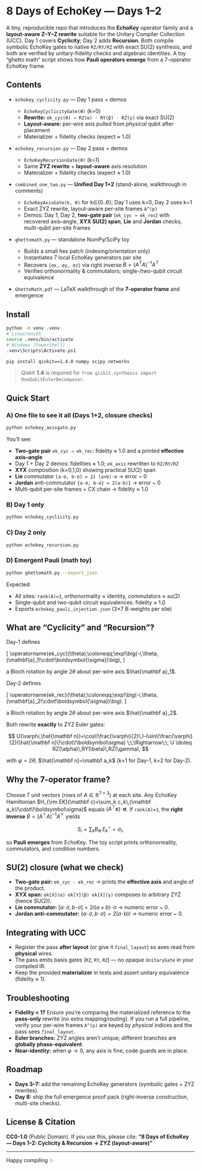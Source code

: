 # 8 Days of EchoKey — Days 1–2

A tiny, reproducible repo that introduces the **EchoKey** operator family and a **layout-aware Z–Y–Z rewrite** suitable for the Unitary Compiler Collection (UCC).
Day 1 covers **Cyclicity**; Day 2 adds **Recursion**. Both compile symbolic EchoKey gates to native `RZ/RY/RZ` with exact SU(2) synthesis, and both are verified by unitary-fidelity checks and algebraic identities. A toy “ghetto math” script shows how **Pauli operators emerge** from a 7-operator EchoKey frame.

## Contents

* `echokey_cyclicity.py` — Day 1 pass + demos

  * `EchoKeyCyclicityGate(θ)` (k=0)
  * **Rewrite:** `ek_cyc(θ) → RZ(α) · RY(β) · RZ(γ)` via exact SU(2)
  * **Layout-aware:** per-wire axis pulled from *physical* qubit after placement
  * Materializer + fidelity checks (expect ≈ 1.0)

* `echokey_recursion.py` — Day 2 pass + demos

  * `EchoKeyRecursionGate(θ)` (k=1)
  * Same **ZYZ rewrite** + **layout-aware** axis resolution
  * Materializer + fidelity checks (expect ≈ 1.0)

* `combined_one_two.py` — **Unified Day 1+2** (stand-alone, walkthrough in comments)

  * `EchoKeyAxisGate(k, θ)` for k∈{0..6}; Day 1 uses k=0, Day 2 uses k=1
  * Exact ZYZ rewrite, layout-aware per-site frames `A^(p)`
  * Demos: Day 1, Day 2, **two-gate pair** (`ek_cyc → ek_rec`) with recovered axis–angle, **XYX SU(2) span**, **Lie** and **Jordan** checks, multi-qubit per-site frames

* `ghettomath.py` — standalone NumPy/SciPy toy

  * Builds a small hex patch (indexing/orientation only)
  * Instantiates 7 local EchoKey generators per site
  * Recovers `{σx, σy, σz}` via right inverse $B=(A^TA)^{-1}A^T$
  * Verifies orthonormality & commutators; single-/two-qubit circuit equivalence

* `GhettoMath.pdf` — LaTeX walkthrough of the **7-operator frame** and emergence

## Install

```bash
python -m venv .venv
# Linux/macOS
source .venv/bin/activate
# Windows (PowerShell)
.venv\Scripts\Activate.ps1

pip install qiskit==1.4.0 numpy scipy networkx
```

> Qiskit **1.4** is required for `from qiskit.synthesis import OneQubitEulerDecomposer`.

## Quick Start

### A) One file to see it all (Days 1+2, closure checks)

```bash
python echokey_axisgate.py
```

You’ll see:

* **Two-gate pair** `ek_cyc → ek_rec`: fidelity ≈ 1.0 and a printed **effective axis–angle**
* Day 1 + Day 2 demos: fidelities ≈ 1.0; `ek_axis` rewritten to `RZ/RY/RZ`
* **XYX** composition (k=0,1,0) showing practical SU(2) span
* **Lie** commutator `[a·σ, b·σ] = 2i (a×b)·σ` → error \~ 0
* **Jordan** anti-commutator `{a·σ, b·σ} = 2(a·b)I` → error \~ 0
* Multi-qubit per-site frames + CX chain → fidelity ≈ 1.0

### B) Day 1 only

```bash
python echokey_cyclicity.py
```

### C) Day 2 only

```bash
python echokey_recursion.py
```

### D) Emergent Pauli (math toy)

```bash
python ghettomath.py --export_json
```

Expected:

* All sites: `rank(A)=3`, orthonormality ≈ identity, commutators ≈ su(2)
* Single-qubit and two-qubit circuit equivalences: fidelity ≈ 1.0
* Exports `echokey_pauli_injection.json` (3×7 B-weights per site)

## What are “Cyclicity” and “Recursion”?

Day-1 defines

\[
\operatorname{ek\_cyc}(\theta)\;\coloneqq\;\exp\!\big(-i\,\theta\,(\mathbf{a}_1\!\cdot\!\boldsymbol{\sigma})\big),
\]

a Bloch rotation by angle $2\theta$ about per-wire axis $\hat{\mathbf a}_1$.

Day-2 defines

\[
\operatorname{ek\_rec}(\theta)\;\coloneqq\;\exp\!\big(-i\,\theta\,(\mathbf{a}_2\!\cdot\!\boldsymbol{\sigma})\big).
\]

a Bloch rotation by angle $2\theta$ about per-wire axis $\hat{\mathbf a}_2$.

Both rewrite **exactly** to ZYZ Euler gates:

$$
U(\varphi,\hat{\mathbf n})=\cos\!\frac{\varphi}{2}\,I-i\sin\!\frac{\varphi}{2}(\hat{\mathbf n}\!\cdot\!\boldsymbol\sigma)
\;\;\Rightarrow\;\;
U \doteq RZ(\alpha)\,RY(\beta)\,RZ(\gamma),
$$

with $\varphi=2\theta$, $\hat{\mathbf n}=\mathbf a_k$ (k=1 for Day-1, k=2 for Day-2).

## Why the 7-operator frame?

Choose 7 unit vectors (rows of $A\in\mathbb R^{7\times 3}$) at each site. Any EchoKey Hamiltonian
$H_{\rm EK}(\mathbf c)=\sum_k c_k\,(\mathbf a_k\!\cdot\!\boldsymbol\sigma)$
equals $(A^\top\mathbf c)\!\cdot\!\boldsymbol\sigma$.
If `rank(A)=3`, the **right inverse** $B=(A^\top A)^{-1}A^\top$ yields

$$
S_i=\sum_k B_{ik}\,E_k^\circ=\sigma_i,
$$

so **Pauli emerges** from EchoKey. The toy script prints orthonormality, commutators, and condition numbers.

## SU(2) closure (what we check)

* **Two-gate pair:** `ek_cyc · ek_rec` → prints the **effective axis** and angle of the product.
* **XYX span:** `ek[X](α) ek[Y](β) ek[X](γ)` composes to arbitrary ZYZ (hence SU(2)).
* **Lie commutator:** $[a\!\cdot\!\sigma, b\!\cdot\!\sigma]=2i(a\times b)\!\cdot\!\sigma$ → numeric error \~ 0.
* **Jordan anti-commutator:** $\{a\!\cdot\!\sigma, b\!\cdot\!\sigma\}=2(a\!\cdot\!b)I$ → numeric error \~ 0.

## Integrating with UCC

* Register the pass **after layout** (or give it `final_layout`) so axes read from **physical** wires.
* The pass emits basis gates (`RZ`, `RY`, `RZ`) — no opaque `UnitaryGate` in your compiled IR.
* Keep the provided **materializer** in tests and assert unitary equivalence (fidelity ≈ 1).

## Troubleshooting

* **Fidelity < 1?** Ensure you’re comparing the materialized reference to the **pass-only** rewrite (no extra mapping/routing). If you run a full pipeline, verify your per-wire frames `A^(p)` are keyed by *physical* indices and the pass sees `final_layout`.
* **Euler branches:** ZYZ angles aren’t unique; different branches are **globally phase-equivalent**.
* **Near-identity:** when $\varphi\to 0$, any axis is fine; code guards are in place.

## Roadmap

* **Days 3–7:** add the remaining EchoKey generators (symbolic gates + ZYZ rewrites).
* **Day 8:** ship the full emergence proof pack (right-inverse construction, multi-site checks).

## License & Citation

**CC0-1.0** (Public Domain).
If you use this, please cite:
**“8 Days of EchoKey — Days 1–2: Cyclicity & Recursion → ZYZ (layout-aware)”**

---

Happy compiling ✨

